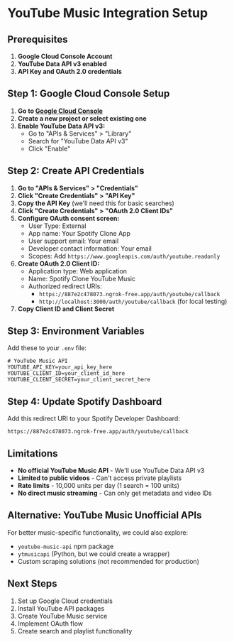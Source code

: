 # YouTube Music Integration Setup

## Prerequisites

1. **Google Cloud Console Account**
2. **YouTube Data API v3 enabled**
3. **API Key and OAuth 2.0 credentials**

## Step 1: Google Cloud Console Setup

1. **Go to [Google Cloud Console](https://console.cloud.google.com/)**
2. **Create a new project or select existing one**
3. **Enable YouTube Data API v3:**
   - Go to "APIs & Services" > "Library"
   - Search for "YouTube Data API v3"
   - Click "Enable"

## Step 2: Create API Credentials

1. **Go to "APIs & Services" > "Credentials"**
2. **Click "Create Credentials" > "API Key"**
3. **Copy the API Key** (we'll need this for basic searches)
4. **Click "Create Credentials" > "OAuth 2.0 Client IDs"**
5. **Configure OAuth consent screen:**
   - User Type: External
   - App name: Your Spotify Clone App
   - User support email: Your email
   - Developer contact information: Your email
   - Scopes: Add `https://www.googleapis.com/auth/youtube.readonly`
6. **Create OAuth 2.0 Client ID:**
   - Application type: Web application
   - Name: Spotify Clone YouTube Music
   - Authorized redirect URIs: 
     - `https://887e2c478073.ngrok-free.app/auth/youtube/callback`
     - `http://localhost:3000/auth/youtube/callback` (for local testing)
7. **Copy Client ID and Client Secret**

## Step 3: Environment Variables

Add these to your `.env` file:

```env
# YouTube Music API
YOUTUBE_API_KEY=your_api_key_here
YOUTUBE_CLIENT_ID=your_client_id_here
YOUTUBE_CLIENT_SECRET=your_client_secret_here
```

## Step 4: Update Spotify Dashboard

Add this redirect URI to your Spotify Developer Dashboard:
```
https://887e2c478073.ngrok-free.app/auth/youtube/callback
```

## Limitations

- **No official YouTube Music API** - We'll use YouTube Data API v3
- **Limited to public videos** - Can't access private playlists
- **Rate limits** - 10,000 units per day (1 search = 100 units)
- **No direct music streaming** - Can only get metadata and video IDs

## Alternative: YouTube Music Unofficial APIs

For better music-specific functionality, we could also explore:
- `youtube-music-api` npm package
- `ytmusicapi` (Python, but we could create a wrapper)
- Custom scraping solutions (not recommended for production)

## Next Steps

1. Set up Google Cloud credentials
2. Install YouTube API packages
3. Create YouTube Music service
4. Implement OAuth flow
5. Create search and playlist functionality
